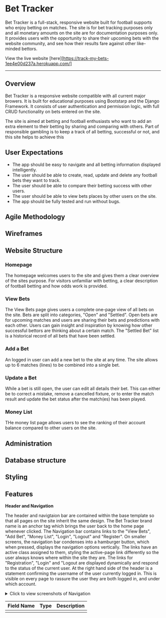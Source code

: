 # Bet Tracker

Bet Tracker is a full-stack, responsive website built for football supports who enjoy betting on matches. The site is for bet tracking purposes only and all monetary amounts on the site are for documentation purposes only. 
<br>
It provides users with the opportunity to share their upcoming bets with the website community, and see how their results fare against other like-minded bettors. 

View the live website [here][https://track-my-bets-1ee4e00d237a.herokuapp.com/]
____

## Overview

Bet Tracker is a responsive website compatible with all current major browers. It is built for educational purposes using Bootstarp and the Django Framework. It consists of user authentication and permission logic, with full CRUD functionality on bets entered on the site. 

The site is aimed at betting and football enthusiasts who want to add an extra element to their betting by sharing and comparing with others. Part of responsible gambling is to keep a track of all betting, successful or not, and this site helps to achieve this 

## User Expectations

- The app should be easy to navigate and all betting information displayed intelligently.
- The user should be able to create, read, update and delete any football bets they want to track.
- The user should be able to compare their betting success with other users.
- The user should be able to view bets places by other users on the site.
- The app should be fully tested and run without bugs.

## Agile Methodology

## Wireframes


## Website Structure

### Homepage
The homepage welcomes users to the site and gives them a clear overview of the sites purpose. For visitors unfamiliar with betting, a clear description of football betting and how odds work is provided.

### View Bets
The View Bets page gives users a complete one-page view of all bets on the site. Bets are split into categories, "Open" and "Settled". Open bets are for upcoming matches and users are sharing their bets and predictions with each other. Users can gain insight and inspiration by knowing how other successful bettors are thinking about a certain match. The "Settled Bet" list is a historical record of all bets that have been settled.

### Add a Bet
An logged in user can add a new bet to the site at any time. The site allows up to 6 matches (lines) to be combined into a single bet.

### Update a Bet
While a bet is still open, the user can edit all details their bet. This can either be to correct a mistake, remove a cancelled fixture, or to enter the match result and update the bet status after the match(es) has been played.

### Money List
THe money list page allows users to see the ranking of their account balance compared to other users on the site. 

## Administration

## Database structure

<table>
<thead>
  <tr>
    <th>Field Name</th>
    <th>Type</th>
    <th>Description</th>
  </tr>
</thead>
<tbody>
  <tr>
    <td></td>
    <td></td>
    <td></td>
  </tr>
  <tr>

## Styling

## Features

**Header and Navigation**

The header and navigtaion bar are contained within the base template so that all pages on the site inherit the same design. The Bet Tracker brand name is an anchor tag which brings the user back to the home page whenever clicked.
The Navigation bar contains links to the "View Bets", "Add Bet", "Money List", "Login", "Logout" and "Register".
On smaller screens, the navigation bar condenses into a hamburger button, which when pressed, displays the navigation options vertically. 
The links have an active class assigned to them, styling the active-page link differently so the user always knows where within the site they are.
The links for "Registration", "Login" and "Logout are displayed dynamically and respond to the status of the current user. 
At the right hand side of the header is a statement confirming the username of the user currently logged in. This is visible on every page to rassure the user they are both logged in, and under which account.

<details>
<summary>Click to view screenshots of Navigation</summary>
</summary>
<details>

**Footer**
Featured on all pages as part of the base template, the footer contains information about me, the site creator and provides a way to get in contact.
By is styled in a minimalistic way to present the information clearly.

## Technologies

## Testing

## Deployment


### How to clone the project

1. Log into Github
2. Go to the project repository at (https://github.com/bmays9/bet-tracker)
3. Click on the Code button and copy your preferred link.
4. Open the terminal in your code editor and change the working directory to the location you want to use for the cloned directory.
5. Type 'git clone' into the terminal, paste the link you copied and hit enter.


### How to fork the repository

1. Login to Github.
2. Go to the project repository at (https://github.com/bmays9/bet-tracker)
3. Click the 'Fork' button.



## Bugs



## References

